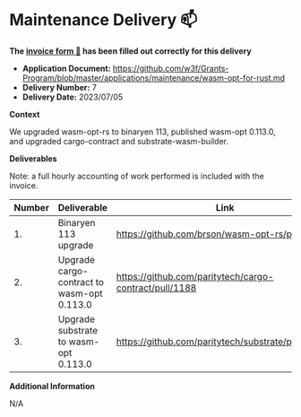 # Maintenance Delivery :mailbox:

**The [invoice form :pencil:](https://docs.google.com/forms/d/e/1FAIpQLSfmNYaoCgrxyhzgoKQ0ynQvnNRoTmgApz9NrMp-hd8mhIiO0A/viewform) has been filled out correctly for this delivery**  

* **Application Document:** https://github.com/w3f/Grants-Program/blob/master/applications/maintenance/wasm-opt-for-rust.md
* **Delivery Number:** 7
* **Delivery Date:** 2023/07/05


**Context**

We upgraded wasm-opt-rs to binaryen 113,
published wasm-opt 0.113.0,
and upgraded cargo-contract and substrate-wasm-builder.


**Deliverables**

Note: a full hourly accounting of work performed is included with the invoice.

| Number | Deliverable | Link | Notes |
| ------------- | ------------- | ------------- |------------- |
| 1. | Binaryen 113 upgrade | https://github.com/brson/wasm-opt-rs/pull/145 | |
| 2. | Upgrade cargo-contract to wasm-opt 0.113.0 | https://github.com/paritytech/cargo-contract/pull/1188 | |
| 3. | Upgrade substrate to wasm-opt 0.113.0 | https://github.com/paritytech/substrate/pull/14485 | |

**Additional Information**

N/A
